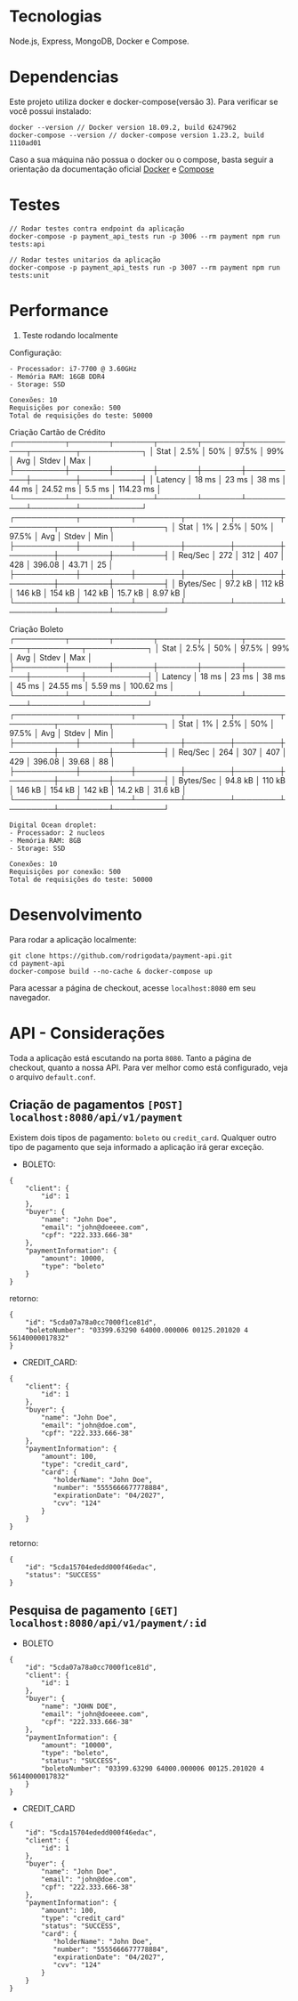 # Tecnologias
Node.js, Express, MongoDB, Docker e Compose.

# Dependencias
Este projeto utiliza docker e docker-compose(versão 3). Para verificar se você possui instalado:

```shell
docker --version // Docker version 18.09.2, build 6247962
docker-compose --version // docker-compose version 1.23.2, build 1110ad01
```

Caso a sua máquina não possua o docker ou o compose, basta seguir a orientação da documentação oficial [Docker](https://docs.docker.com/install/) e [Compose](https://docs.docker.com/compose/install/)


# Testes
```shell
// Rodar testes contra endpoint da aplicação
docker-compose -p payment_api_tests run -p 3006 --rm payment npm run tests:api

// Rodar testes unitarios da aplicação
docker-compose -p payment_api_tests run -p 3007 --rm payment npm run tests:unit
```

# Performance

1. Teste rodando localmente
   
Configuração:
```shell
- Processador: i7-7700 @ 3.60GHz
- Memória RAM: 16GB DDR4
- Storage: SSD

Conexões: 10
Requisições por conexão: 500
Total de requisições do teste: 50000

```
Criação Cartão de Crédito
┌─────────┬───────┬───────┬───────┬───────┬──────────┬────────┬───────────┐
│ Stat    │ 2.5%  │ 50%   │ 97.5% │ 99%   │ Avg      │ Stdev  │ Max       │
├─────────┼───────┼───────┼───────┼───────┼──────────┼────────┼───────────┤
│ Latency │ 18 ms │ 23 ms │ 38 ms │ 44 ms │ 24.52 ms │ 5.5 ms │ 114.23 ms │
└─────────┴───────┴───────┴───────┴───────┴──────────┴────────┴───────────┘
┌───────────┬─────────┬────────┬────────┬────────┬────────┬─────────┬─────────┐
│ Stat      │ 1%      │ 2.5%   │ 50%    │ 97.5%  │ Avg    │ Stdev   │ Min     │
├───────────┼─────────┼────────┼────────┼────────┼────────┼─────────┼─────────┤
│ Req/Sec   │ 272     │ 312    │ 407    │ 428    │ 396.08 │ 43.71   │ 25      │
├───────────┼─────────┼────────┼────────┼────────┼────────┼─────────┼─────────┤
│ Bytes/Sec │ 97.2 kB │ 112 kB │ 146 kB │ 154 kB │ 142 kB │ 15.7 kB │ 8.97 kB │
└───────────┴─────────┴────────┴────────┴────────┴────────┴─────────┴─────────┘


Criação Boleto
┌─────────┬───────┬───────┬───────┬───────┬──────────┬─────────┬───────────┐
│ Stat    │ 2.5%  │ 50%   │ 97.5% │ 99%   │ Avg      │ Stdev   │ Max       │
├─────────┼───────┼───────┼───────┼───────┼──────────┼─────────┼───────────┤
│ Latency │ 18 ms │ 23 ms │ 38 ms │ 45 ms │ 24.55 ms │ 5.59 ms │ 100.62 ms │
└─────────┴───────┴───────┴───────┴───────┴──────────┴─────────┴───────────┘
┌───────────┬─────────┬────────┬────────┬────────┬────────┬─────────┬─────────┐
│ Stat      │ 1%      │ 2.5%   │ 50%    │ 97.5%  │ Avg    │ Stdev   │ Min     │
├───────────┼─────────┼────────┼────────┼────────┼────────┼─────────┼─────────┤
│ Req/Sec   │ 264     │ 307    │ 407    │ 429    │ 396.08 │ 39.68   │ 88      │
├───────────┼─────────┼────────┼────────┼────────┼────────┼─────────┼─────────┤
│ Bytes/Sec │ 94.8 kB │ 110 kB │ 146 kB │ 154 kB │ 142 kB │ 14.2 kB │ 31.6 kB │
└───────────┴─────────┴────────┴────────┴────────┴────────┴─────────┴─────────┘


```shell
Digital Ocean droplet:
- Processador: 2 nucleos
- Memória RAM: 8GB
- Storage: SSD

Conexões: 10
Requisições por conexão: 500
Total de requisições do teste: 50000
```

# Desenvolvimento
Para rodar a aplicação localmente:
```shell
git clone https://github.com/rodrigodata/payment-api.git
cd payment-api
docker-compose build --no-cache & docker-compose up
```
Para acessar a página de checkout, acesse `localhost:8080` em seu navegador.

# API - Considerações
Toda a aplicação está escutando na porta `8080`. Tanto a página de checkout, quanto a nossa API. Para ver melhor como está configurado, veja o arquivo `default.conf`. 

## Criação de pagamentos `[POST]` `localhost:8080/api/v1/payment`
Existem dois tipos de pagamento: `boleto` ou `credit_card`. Qualquer outro tipo de pagamento que seja informado a aplicação irá gerar exceção.

- BOLETO:
```shell
{
	"client": {
		"id": 1
	},
	"buyer": {
		"name": "John Doe",	
		"email": "john@doeeee.com",
		"cpf": "222.333.666-38"
	},
	"paymentInformation": {
		"amount": 10000,
		"type": "boleto"
	}
}
```


retorno:
```shell
{
    "id": "5cda07a78a0cc7000f1ce81d",
    "boletoNumber": "03399.63290 64000.000006 00125.201020 4 56140000017832"
}
```


- CREDIT_CARD:
   
```shell
{
	"client": {
		"id": 1
	},
	"buyer": {
		"name": "John Doe",	
		"email": "john@doe.com",
		"cpf": "222.333.666-38"
	},
	"paymentInformation": {
		"amount": 100,
		"type": "credit_card",
		"card": {
		   "holderName": "John Doe",
		   "number": "5555666677778884",
		   "expirationDate": "04/2027",
		   "cvv": "124"
		}
	}
}
```

retorno:
```shell
{
    "id": "5cda15704ededd000f46edac",
    "status": "SUCCESS"
}
```

## Pesquisa de pagamento `[GET]` `localhost:8080/api/v1/payment/:id`

- BOLETO
```shell
{
    "id": "5cda07a78a0cc7000f1ce81d",
    "client": {
        "id": 1
    },
    "buyer": {
        "name": "JOHN DOE",
        "email": "john@doeeee.com",
        "cpf": "222.333.666-38"
    },
    "paymentInformation": {
        "amount": "10000",
        "type": "boleto",
        "status": "SUCCESS",
        "boletoNumber": "03399.63290 64000.000006 00125.201020 4 56140000017832"
    }
}
```

- CREDIT_CARD
```shell
{
    "id": "5cda15704ededd000f46edac",
	"client": {
		"id": 1
	},
	"buyer": {
		"name": "John Doe",	
		"email": "john@doe.com",
		"cpf": "222.333.666-38"
	},
	"paymentInformation": {
		"amount": 100,
		"type": "credit_card"
        "status": "SUCCESS",
		"card": {
		   "holderName": "John Doe",
		   "number": "5555666677778884",
		   "expirationDate": "04/2027",
		   "cvv": "124"
		}
	}
}
```